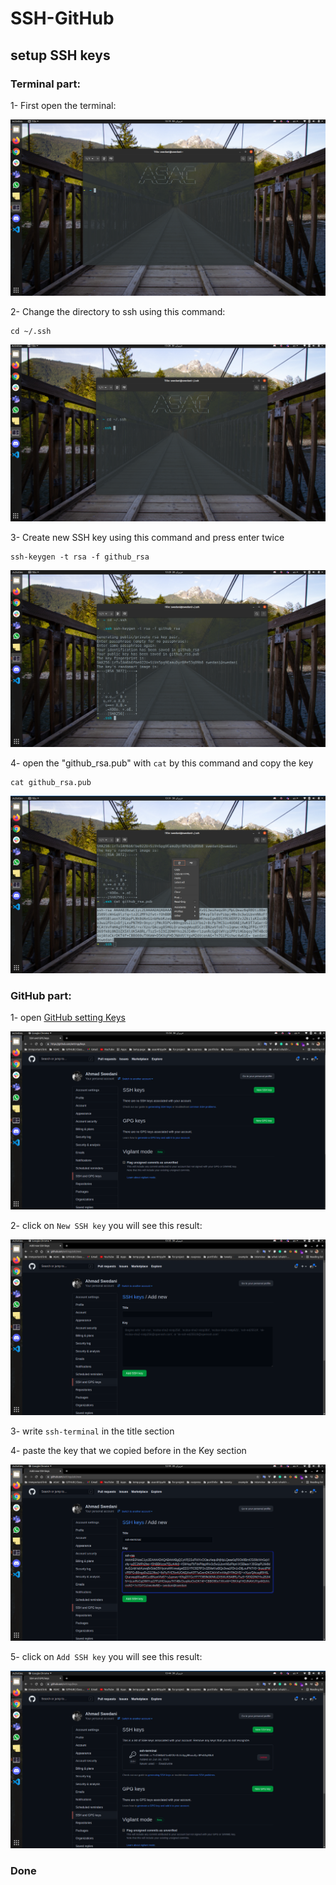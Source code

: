 # SSH-GitHub

## setup SSH keys


### Terminal part:

1- First open the terminal:

![img1](./assets/terminal1.png)


2- Change the directory to ssh using this command:

``` 
cd ~/.ssh
```
![img1](./assets/terminal2.png)

3- Create new SSH key using this command and press enter twice

```
ssh-keygen -t rsa -f github_rsa
```
![img1](./assets/terminal3.png)


4- open the "github_rsa.pub" with `cat` by this command and copy the key

```
cat github_rsa.pub
```
![img1](./assets/terminal4.png)


### GitHub part:

1- open [GitHub setting Keys](https://github.com/settings/keys)

![img1](./assets/github1.png)

2- click on `New SSH key` you will see this result:

![img1](./assets/github2.png)

3- write `ssh-terminal` in the title section

4- paste the key that we copied before in the Key section

![img1](./assets/github3.png)

5- click on `Add SSH key` you will see this result: 

![img1](./assets/github4.png)

### Done